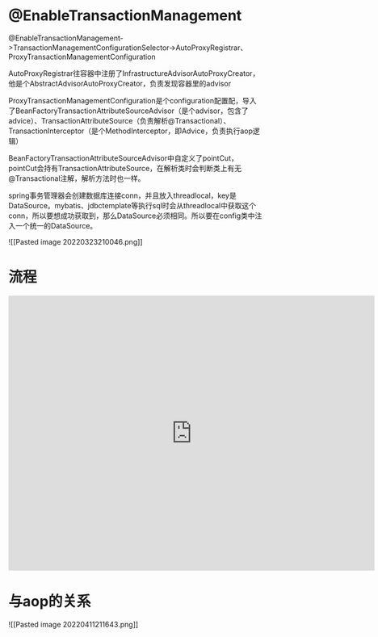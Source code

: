 # @EnableTransactionManagement
@EnableTransactionManagement->TransactionManagementConfigurationSelector->AutoProxyRegistrar、ProxyTransactionManagementConfiguration

AutoProxyRegistrar往容器中注册了InfrastructureAdvisorAutoProxyCreator，他是个AbstractAdvisorAutoProxyCreator，负责发现容器里的advisor

ProxyTransactionManagementConfiguration是个configuration配置配，导入了BeanFactoryTransactionAttributeSourceAdvisor（是个advisor，包含了advice）、TransactionAttributeSource（负责解析@Transactional）、TransactionInterceptor（是个MethodInterceptor，即Advice，负责执行aop逻辑）

BeanFactoryTransactionAttributeSourceAdvisor中自定义了pointCut，pointCut会持有TransactionAttributeSource，在解析类时会判断类上有无@Transactional注解，解析方法时也一样。

spring事务管理器会创建数据库连接conn，并且放入threadlocal，key是DataSource。mybatis、jdbctemplate等执行sql时会从threadlocal中获取这个conn，所以要想成功获取到，那么DataSource必须相同。所以要在config类中注入一个统一的DataSource。

![[Pasted image 20220323210046.png]]

# 流程
<iframe id="embed_dom" name="embed_dom" frameborder="0" style="display:block;width:725px; height:545px;" src="https://www.processon.com/embed/5f7442a6e0b34d0711f033f3"></iframe>

# 与aop的关系
![[Pasted image 20220411211643.png]]